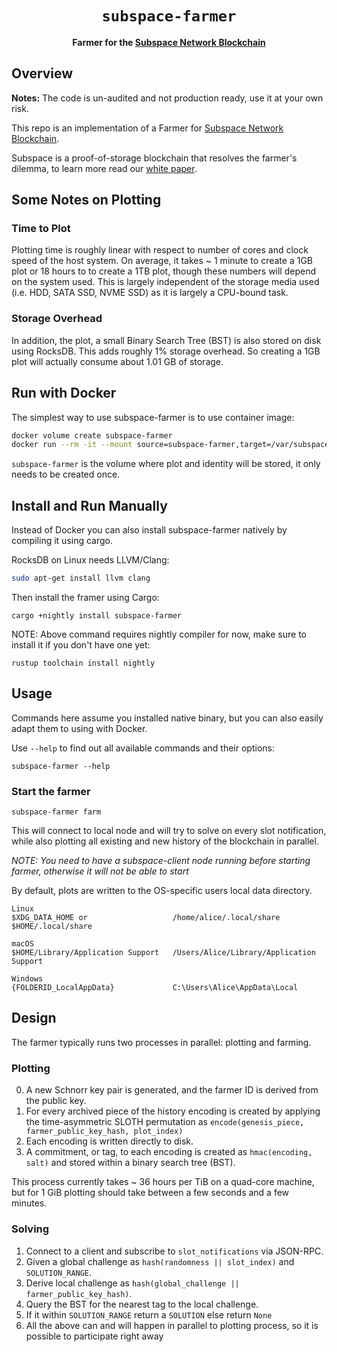 <div align="center">
  <h1><code>subspace-farmer</code></h1>
  <strong>Farmer for the <a href="https://subspace.network/">Subspace Network Blockchain</a></strong>
</div>

## Overview
**Notes:** The code is un-audited and not production ready, use it at your own risk.

This repo is an implementation of a Farmer for [Subspace Network Blockchain](https://subspace.network).

Subspace is a proof-of-storage blockchain that resolves the farmer's dilemma, to learn more read our [white paper](https://drive.google.com/file/d/1v847u_XeVf0SBz7Y7LEMXi72QfqirstL/view).

## Some Notes on Plotting

### Time to Plot

Plotting time is roughly linear with respect to number of cores and clock speed of the host system. On average, it takes ~ 1 minute to create a 1GB plot or 18 hours to to create a 1TB plot, though these numbers will depend on the system used. This is largely independent of the storage media used (i.e. HDD, SATA SSD, NVME SSD) as it is largely a CPU-bound task.

### Storage Overhead

In addition, the plot, a small Binary Search Tree (BST) is also stored on disk using RocksDB. This adds roughly 1% storage overhead. So creating a 1GB plot will actually consume about 1.01 GB of storage. 

## Run with Docker
The simplest way to use subspace-farmer is to use container image:
```bash
docker volume create subspace-farmer
docker run --rm -it --mount source=subspace-farmer,target=/var/subspace subspacelabs/subspace-farmer --help
```

`subspace-farmer` is the volume where plot and identity will be stored, it only needs to be created once.

## Install and Run Manually
Instead of Docker you can also install subspace-farmer natively by compiling it using cargo.

RocksDB on Linux needs LLVM/Clang:
```bash
sudo apt-get install llvm clang
```

Then install the framer using Cargo:
```
cargo +nightly install subspace-farmer
```

NOTE: Above command requires nightly compiler for now, make sure to install it if you don't have one yet:
```
rustup toolchain install nightly
```

## Usage
Commands here assume you installed native binary, but you can also easily adapt them to using with Docker.

Use `--help` to find out all available commands and their options:
```
subspace-farmer --help
```

### Start the farmer
```
subspace-farmer farm
```

This will connect to local node and will try to solve on every slot notification, while also plotting all existing and new history of the blockchain in parallel.

*NOTE: You need to have a subspace-client node running before starting farmer, otherwise it will not be able to start*

By default, plots are written to the OS-specific users local data directory.

```
Linux
$XDG_DATA_HOME or                   /home/alice/.local/share
$HOME/.local/share 

macOS
$HOME/Library/Application Support   /Users/Alice/Library/Application Support

Windows
{FOLDERID_LocalAppData}             C:\Users\Alice\AppData\Local
```

## Design

The farmer typically runs two processes in parallel: plotting and farming.

### Plotting
0. A new Schnorr key pair is generated, and the farmer ID is derived from the public key.
1. For every archived piece of the history encoding is created by applying the time-asymmetric SLOTH permutation as `encode(genesis_piece, farmer_public_key_hash, plot_index)`
2. Each encoding is written directly to disk.
3. A commitment, or tag, to each encoding is created as `hmac(encoding, salt)` and stored within a binary search tree (BST).

This process currently takes ~ 36 hours per TiB on a quad-core machine, but for 1 GiB plotting should take between a few seconds and a few minutes.

### Solving
1. Connect to a client and subscribe to `slot_notifications` via JSON-RPC.
2. Given a global challenge as `hash(randomness || slot_index)` and `SOLUTION_RANGE`.
3. Derive local challenge as `hash(global_challenge || farmer_public_key_hash)`.
4. Query the BST for the nearest tag to the local challenge.
5. If it within `SOLUTION_RANGE` return a `SOLUTION` else return `None`
6. All the above can and will happen in parallel to plotting process, so it is possible to participate right away




